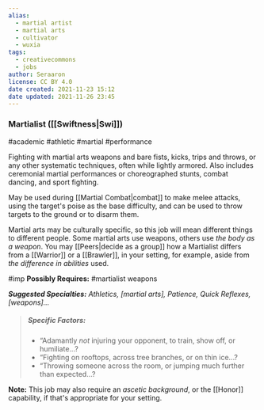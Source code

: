 ```yaml
---
alias:
  - martial artist
  - martial arts
  - cultivator
  - wuxia
tags:
  - creativecommons
  - jobs
author: Seraaron
license: CC BY 4.0
date created: 2021-11-23 15:12
date updated: 2021-11-26 23:45
---
```


### Martialist ([[Swiftness|Swi]])

#academic #athletic #martial #performance

Fighting with martial arts weapons and bare fists, kicks, trips and throws, or any other systematic techniques, often while lightly armored. Also includes ceremonial martial performances or choreographed stunts, combat dancing, and sport fighting.

May be used during [[Martial Combat|combat]] to make melee attacks, using the target's  poise as the base difficulty, and can be used to throw targets to the ground or to disarm them.

Martial arts may be culturally specific, so this job will mean different things to different people. Some martial arts use weapons, others use *the body as a weapon*. You may [[Peers|decide as a group]] how a Martialist differs from a [[Warrior]] or a [[Brawler]], in your setting, for example, aside from _the difference in abilities_ used.

#imp **Possibly Requires:** #martialist  weapons

_**Suggested Specialties:** Athletics, [martial arts], Patience, Quick Reflexes, [weapons]..._

> ##### Specific Factors:
>
> - “Adamantly *not* injuring your opponent, to train, show off, or humiliate...?
> - “Fighting on rooftops, across tree branches, or on thin ice...?
> - “Throwing someone across the room, or jumping much further than expected...?

**Note:** This job may also require an _ascetic background_, or the [[Honor]] capability, if that's appropriate for your setting.
